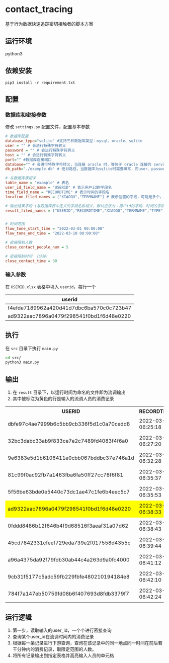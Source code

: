 # contact_tracing
基于行为数据快速追踪密切接触者的脚本方案

## 运行环境
python3

## 依赖安装

```
pip3 install -r requirement.txt
```

## 配置

### 数据库和密接参数
修改 `settings.py` 配置文件，配置基本参数

```ini
# 数据库配置
database_type="sqlite" #支持三种数据库类型：mysql、oracle、sqlite
user = "" # 会进行特殊字符转义
password = "" # 会进行特殊字符转义
host = "" # 会进行特殊字符转义
port="" #数据库连接端口
database="" # 会进行特殊字符转义，当连接 oracle 时，等价于 oracle 连接的 service
db_path="./example.db" # 绝对路径，当数据库为sqlite时需要填写，而user、password、host、port、database不需要填写

# 与数据库表相关
table_name = "example" # 表名
user_id_field_name = "USERID" # 表示用户id的字段名
time_field_name = "RECORDTIME" # 表示时间的字段名
location_filed_names = ["XIAOQU","TERMNAME"] # 表示位置的字段，可能是多个，比如有校区字段加位置字段

# 输出结果字段 (与数据库表中定义的字段名称相关，默认应该为：用户id的字段、时间的字段名、位置的字段；程序内部在自动加上一个与该用户密接的用户id字段；)
result_filed_names = ["USERID","RECORDTIME","XIAOQU","TERMNAME","TYPE"]


# 时间范围
flow_tone_start_time = "2022-03-01 00:00:00"
flow_tone_end_time = "2022-03-10 00:00:00"

# 密接限制人数
close_contact_people_num = 5

# 密接限制时间 （分钟）
close_contact_time = 30
```

### 输入参数
在 `USERID.xlsx` 表格中填入 `userid`，每行一个

|userid|
|---|
|f4efde7189962a420d41d7dbc6ba570c0c723b47|
|ad9322aac7896a0479f298541f0bd1f6d48e0220|


## 执行
在 `src` 目录下执行 `main.py`

```bash
cd src/
python3 main.py
```

## 输出

1. 在 `result` 目录下，以运行时间为命名的文件即为流调输出
2. 其中被标注为黄色的行是输入的流调人员的消费记录

<table><tbody>
    <tr>
        <th>USERID</th><th>RECORDTIME</th><th>XIAOQU</th><th>TERMNAME</th><th>TYPE</th><th>contact_USERID</th>
    </tr>
    <tr>
    <td>dbfe97c4ae7999b6c5bb9cb336f5d1c0a70cedd8</td><td>2022-03-01 06:25:18</td><td>校区A</td><td>A餐厅25#</td><td>餐费支出</td><td>ad9322aac7896a0479f298541f0bd1f6d48e0220</td></td>
    </tr>
    <tr><td>32bc3dabc33ab9f833ce7e2c7489fd4083f4f6a0</td><td>2022-03-01 06:27:20</td><td>校区A</td><td>A餐厅25#</td><td>餐费支出</td><td>ad9322aac7896a0479f298541f0bd1f6d48e0220</td></tr>
<tr>
<td>9e6383e5d1b6106411e0cbb067bddbc37e746a1d</td><td>2022-03-01 06:32:28</td><td>校区A</td><td>A餐厅25#</td><td>餐费支出</td><td>ad9322aac7896a0479f298541f0bd1f6d48e0220</td>
</tr>    
<tr><td>81c99f0ac92fb7a1463fba6fa50ff27cc78f6f81</td><td>2022-03-01 06:35:37</td><td>校区A</td><td>A餐厅25#</td><td>餐费支出</td><td>ad9322aac7896a0479f298541f0bd1f6d48e0220</td>
</tr>    
<tr><td>5f56be63bde0e5440c73dc1ae47c1fe6b4eec5c7</td><td>2022-03-01 06:35:53</td><td>校区A</td><td>A餐厅25#</td><td>餐费支出</td><td>ad9322aac7896a0479f298541f0bd1f6d48e0220</td>
</tr>    
<tr style="background-color: yellow"><td>ad9322aac7896a0479f298541f0bd1f6d48e0220</td><td>2022-03-01 06:38:33</td><td>校区A</td><td>A餐厅25#</td><td>餐费支出</td><td>ad9322aac7896a0479f298541f0bd1f6d48e0220</td>
</tr>    
<tr><td>0fddd8486b12f646b4f9d68516f3aeaf31a07d62</td><td>2022-03-01 06:38:43</td><td>校区A</td><td>A餐厅25#</td><td>餐费支出</td><td>ad9322aac7896a0479f298541f0bd1f6d48e0220</td>
</tr>    
<tr><td>45cd7842331cfeef729eda739e2f017558d4355c</td><td>2022-03-01 06:39:44</td><td>校区A</td><td>A餐厅25#</td><td>餐费支出</td><td>ad9322aac7896a0479f298541f0bd1f6d48e0220</td>
</tr>    
<tr><td>a96a4375da92f79fdb30ab44c4a263d9a0fc4000</td><td>2022-03-01 06:41:12</td><td>校区A</td><td>A餐厅25#</td><td>餐费支出</td><td>ad9322aac7896a0479f298541f0bd1f6d48e0220</td>
</tr>    
<tr><td>9cb31f5177c5adc59fb229fbfe480210194184e8</td><td>2022-03-01 06:42:10</td><td>校区A</td><td>A餐厅25#</td><td>餐费支出</td><td>ad9322aac7896a0479f298541f0bd1f6d48e0220</td>
</tr>    
<tr><td>784f7a147eb50759fd08b6f407693d8fdb3379f7</td><td>2022-03-01 06:42:24</td><td>校区A</td><td>A餐厅25#</td><td>餐费支出</td><td>ad9322aac7896a0479f298541f0bd1f6d48e0220</td>
</tr>
</table>

## 运行逻辑
1. 第一步，读取输入的user_id，一个个进行密接查询
2. 查询某个user_id在流调时间内的消费记录
3. 根据每一条记录进行下游查询，查询在该记录中的同一地点同一时间在前后若干分钟内的消费记录，取限定范围的人数。
4. 将所有记录输出到指定表格并高亮输入人员的单元格
